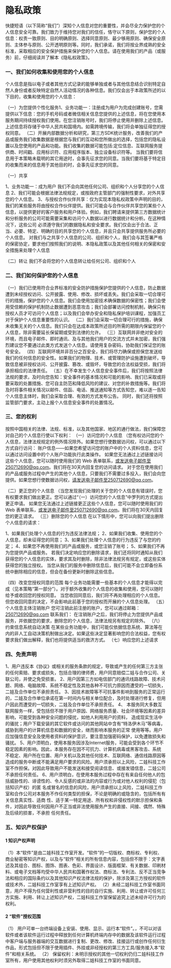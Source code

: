 # 隐私政策

快捷短语（以下简称“我们”）深知个人信息对您的重要性，并会尽全力保护您的个人信息安全可靠。我们致力于维持您对我们的信任，恪守以下原则，保护您的个人信息：权责一致原则、目的明确原则、选择同意原则、最少够用原则、确保安全原则、主体参与原则、公开透明原则等。同时，我们承诺，我们将按业界成熟的安全标准，采取相应的安全保护措施来保护您的个人信息。请在使用我们的产品（或服务）前，仔细阅读并了解本《隐私权政策》。

### 一、我们如何收集和使用您的个人信息

个人信息是指以电子或者其他方式记录的能够单独或者与其他信息结合识别特定自然人身份或者反映特定自然人活动情况的各种信息。我们仅会出于本政策所述的以下目的，收集和使用您的个人信息：



（一）为您提供个性化服务1、业务功能一：注册成为用户为完成创建账号，您需提供以下信息：您的手机号码或者微信相关信息您提供的上述信息，将在您使用本服务期间持续授权我们使用。在您注销账号时，我们将停止使用并删除上述信息。上述信息将存储于中华人民共和国境内。如需跨境传输，我们将会单独征得您的授权同意。
（二）开展内部数据分析和研究，第三方SDK统计服务，改善我们的产品或服务我们收集数据是根据您与我们的互动和您所做出的选择，包括您的隐私设置以及您使用的产品和功能。我们收集的数据可能包括:定位信息、互联网服务提供商、时间戳、应用标识符、应用程序版本、独立设备标识符等。
当我们要将信息用于本策略未载明的其它用途时，会事先征求您的同意。当我们要将基于特定目的收集而来的信息用于其他目的时，会事先征求您的同意。

（一）共享

1、业务功能一：成为用户 我们不会向其他任何公司、组织和个人分享您的个人信息
2、我们可能会根据法律法规规定，或按政府主管部门的强制性要求，对外共享您的个人信息。
3、与授权合作伙伴共享：仅为实现本隐私权政策中声明的目的，我们的某些服务将由授权合作伙伴提供。我们可能会与合作伙伴共享您的某些个人信息，以提供更好的客户服务和用户体验。例如，我们聘请来提供第三方数据统计和分析服务的公司可能需要采集和访问个人数据以进行数据统计和分析。在这种情况下，这些公司 必须遵守我们的数据隐私和安全要求。我们仅会出于合法、正当、必要、特定、明确的目的共享您的个人信息，并且只会共享提供服务所必要的个人信息。 对我们与之共享个人信息的公司、组织和个人，我们会与其签署严格的保密协定，要求他们按照我们的说明、本隐私政策以及其他任何相关的保密和安全措施来处理个人信息

（二）转让 我们不会将您的个人信息转让给任何公司、组织和个人

### 二、我们如何保护您的个人信息

（一）我们已使用符合业界标准的安全防护措施保护您提供的个人信息，防止数据遭到未经授权访问、公开披露、使用、修改、损坏或丢失。我们会采取一切合理可行的措施，保护您的个人信息。我们会使用加密技术确保数据的保密性；我们会使用受信赖的保护机制防止数据遭到恶意攻击；我们会部署访问控制机制，确保只有授权人员才可访问个人信息；以及我们会举办安全和隐私保护培训课程，加强员工对于保护个人信息重要性的认识。
（二）我们会采取一切合理可行的措施，确保未收集无关的个人信息。我们只会在达成本政策所述目的所需的期限内保留您的个人信息，除非需要延长保留期或受到法律的允许。
（三）互联网并非绝对安全的环境，而且电子邮件、即时通讯、及与其他我们用户的交流方式并未加密，我们强烈建议您不要通过此类方式发送个人信息。请使用复杂密码，协助我们保证您的账号安全。
（四）互联网环境并非百分之百安全，我们将尽力确保或担保您发送给我们的任何信息的安全性。如果我们的物理、技术、或管理防护设施遭到破坏，导致信息被非授权访问、公开披露、篡改、或毁坏，导致您的合法权益受损，我们将承担相应的法律责任。
（五）在不幸发生个人信息安全事件后，我们将按照法律法规的要求，及时向您告知：安全事件的基本情况和可能的影响、我们已采取或将要采取的处置措施、您可自主防范和降低风险的建议、对您的补救措施等。我们将及时将事件相关情况以邮件、信函、电话、推送通知等方式告知您，难以逐一告知个人信息主体时，我们会采取合理、有效的方式发布公告。 同时，我们还将按照监管部门要求，主动上报个人信息安全事件的处置情况。

### 三、您的权利

按照中国相关的法律、法规、标准，以及其他国家、地区的通行做法，我们保障您对自己的个人信息行使以下权利： （一）访问您的个人信息 （您有权访问您的个人信息，法律法规规定的例外情况除外。如果您想行使数据访问权，可以通过以下方式自行访问： 账户信息——如果您希望访问您的账户中的个人资料信息，您可以通过访问设置中的个人账户功能执行此类操作。 如果您无法通过上述链接访问这些个人信息，您可以随时使用我们的 Web 表单联系，或发送电子邮件至250712690@qq.com。我们将在30天内回复您的访问请求。 对于您在使用我们的产品或服务过程中产生的其他个人信息，只要我们不需要过多投入，我们会向您提供。如果您想行使数据访问权，请发送电子邮件至250712690@qq.com。

（二）更正您的个人信息 （当您发现我们处理的关于您的个人信息有错误时，您有权要求我们做出更正。您可以通过“（一）访问您的个人信息”中罗列的方式提出更正申请。 如果您无法通过上述链接更正这些个人信息，您可以随时使用我们的 Web 表单联系，或发送电子邮件至250712690@qq.com。我们将在30天内回复您的更正请求。
（三）删除您的个人信息 在以下情形中，您可以向我们提出删除个人信息的请求：

1、如果我们处理个人信息的行为违反法律法规；
2、如果我们收集、使用您的个人信息，却未征得您的同意；
3、如果我们处理个人信息的行为违反了与您的约定；
4、如果您不再使用我们的产品或服务，或您注销了账号；
5、如果我们不再为您提供产品或服务。 若我们决定响应您的删除请求，我们还将同时通知从我们获得您的个人信息的实体，要求其及时删除，除非法律法规另有规定，或这些实体获得您的独立授权。 当您从我们的服务中删除信息后，我们可能不会立即备份系统中删除相应的信息，但会在备份更新时删除这些信息。

（四）改变您授权同意的范围 每个业务功能需要一些基本的个人信息才能得以完成（见本策略“第一部分”）。对于额外收集的个人信息的收集和使用，您可以随时给予或收回您的授权同意。 当您收回同意后，我们将不再处理相应的个人信息。但您收回同意的决定，不会影响此前基于您的授权而开展的个人信息处理。
（五）个人信息主体注销账户 您可注销此前注册的账户，您可以通过邮箱：250712690@qq.com 联系我们： 在注销账户之后，我们将停止为您提供产品或服务，并依据您的要求，删除您的个人信息，法律法规另有规定的除外。
（六）约束信息系统自动决策 在某些业务功能中，我们可能仅依据信息系统、算法等在内的非人工自动决策机制做出决定。如果这些决定显著影响您的合法权益，您有权要求我们做出解释，我们也将提供适当的救济方式。
（七）响应您的上述请求

### 四、免责声明

1、用户违反本《协议》或相关的服务条款的规定，导致或产生的任何第三方主张的任何索赔、要求或损失，包括合理的律师费，用户同意赔偿二娃与合作公司、关联公司，并使之免受损害。
2、用户因第三方如电信部门的通讯线路故障、技术问题、网络、电脑故障、系统不稳定性及其他各种不可抗力原因而遭受的一切损失，二娃及合作单位不承担责任。
3、因技术故障等不可抗事件影响到服务的正常运行的，二娃及合作单位承诺在第一时间内与相关单位配合，及时处理进行修复，但用户因此而遭受的一切损失，二娃及合作单位不承担责任。
4、 本服务同大多数互联网服务一样，受包括但不限于用户原因、网络服务质量、社会环境等因素的差异影响，可能受到各种安全问题的侵扰，如他人利用用户的资料， 造成现实生活中的骚扰；用户下载安装的其它软件或访问的其他网站中含有“特洛伊木马”等病毒，威胁到用户的计算机信息和数据的安全，继而影响本服务的正常 使用等等。用户应加强信息安全及使用者资料的保护意识，要注意加强密码保护，以免遭致损失和骚扰。
5、用户须明白，使用本服务因涉及Internet服务，可能会受到各个环节不稳定因素的影响。因此，本服务存在因不可抗力、计算机病毒或黑客攻击、系统 不稳定、用户所在位置、用户关机以及其他任何技术、互联网络、通信线路原因等造成的服务中断或不能满足用户要求的风险。用户须承担以上风险，二娃科技工作室不作担保。对因此导致用户不能发送和接受阅读信息、或接发错信息，二娃公司不承担任何责任。
6、用户须明白，在使用本服务过程中存在有来自任何他人的包括威胁性的、诽谤性的、令人反感的或非法的内容或行为或对他人权利的侵犯（包括知识产权）的匿 名或冒名的信息的风险，用户须承担以上风险，二娃科技工作室和合作公司对本服务不作任何类型的担保，不论是明确的或隐含的，包括所有有关信息真实性、适商 性、适于某一特定用途、所有权和非侵权性的默示担保和条件，对因此导致任何因用户不正当或非法使用服务产生的直接、间接、偶然、特殊及后续的损害，不承担 任何责任。

### 五、知识产权保护

#### 1 知识产权声明

（1）本“软件”是由二娃科技工作室开发。“软件”的一切版权、商标权、专利权、商业秘密等知识产权，以及与“软件”相关的所有信息内容，包括但不限于：文字表述及其组合、图标、图饰、图表、色彩、界面设计、版面框架、有关数据、印刷材料、或电子文档等均受中华人民共和国著作权法、商标法、专利法、反不正当竞争法和相应的国际条约以及其他知识产权法律法规的保护，除涉及第三方授权的软件或技术外，二娃科技工作室享有上述知识产权。
（2）未经二娃科技工作室书面同意，用户不得为任何营利性或非营利性的目的自行实施、利用、转让或许可任何三方实施、利用、转让上述知识产权，二娃科技工作室保留追究上述未经许可行为的权利。

#### 2 “软件”授权范围

（1） 用户可单一台终端设备上安装、使用、显示、运行本“软件”。，不可以对该软件或者该软件运行过程中释放到任何计算机终端内存中的数据及该软件运行过程中客户端与服务器端的交互数据进行复制、更改、修改、挂接运行或创作任何衍生作品，形式包括但不限于使用插件、外挂或非经授权的第三方工具/服务接入本“软件”和相关系统。
（2） 保留权利：未明示授权的其他一切权利仍归二娃科技工作室所有，用户使用其他权利时须另外取得二娃科技工作室的书面同意。